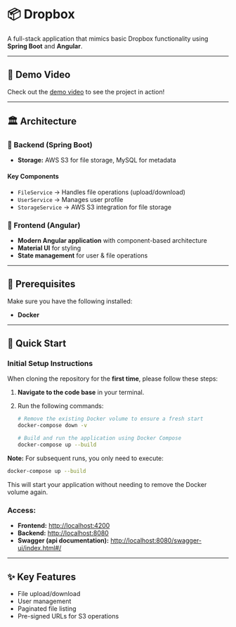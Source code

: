 # 📦 Dropbox  

A full-stack application that mimics basic Dropbox functionality using **Spring Boot** and **Angular**.

---

## 🎥 Demo Video

Check out the [demo video](https://drive.google.com/file/d/1RCEac_ewo8e5CH4N4ApXpWvLHInWTOPY/view?usp=sharing) to see the project in action!

---

## 🏛 Architecture  

### 🔹 Backend (Spring Boot)  
- **Storage:** AWS S3 for file storage, MySQL for metadata  

#### **Key Components**  
- `FileService` → Handles file operations (upload/download)  
- `UserService` → Manages user profile  
- `StorageService` → AWS S3 integration for file storage  

### 🔹 Frontend (Angular)  
- **Modern Angular application** with component-based architecture  
- **Material UI** for styling  
- **State management** for user & file operations  

---

## 📌 Prerequisites  

Make sure you have the following installed:  

- **Docker** 

---

## 🚀 Quick Start
### Initial Setup Instructions

When cloning the repository for the **first time**, please follow these steps:

1. **Navigate to the code base** in your terminal.
2. Run the following commands:

   ```bash
   # Remove the existing Docker volume to ensure a fresh start
   docker-compose down -v

   # Build and run the application using Docker Compose
   docker-compose up --build
   ```

**Note:** For subsequent runs, you only need to execute:

```bash
docker-compose up --build
```

This will start your application without needing to remove the Docker volume again.


### Access:
- **Frontend:** [http://localhost:4200](http://localhost:4200)
- **Backend:** [http://localhost:8080](http://localhost:8080)
- **Swagger (api documentation):** [http://localhost:8080/swagger-ui/index.html#/](http://localhost:8080/swagger-ui/index.html#/)

---

## ✨ Key Features
- File upload/download
- User management
- Paginated file listing
- Pre-signed URLs for S3 operations

